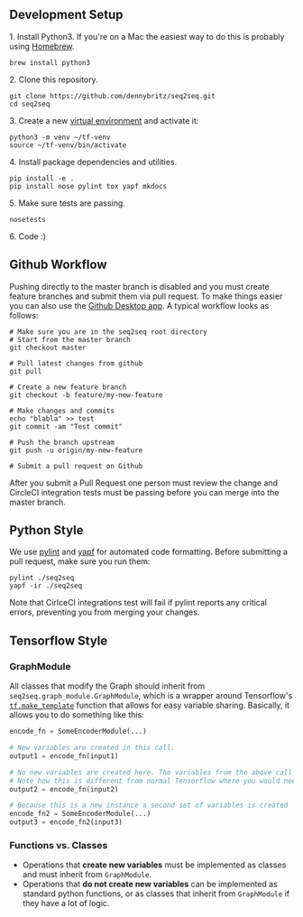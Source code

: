 ## Development Setup

1\. Install Python3. If you're on a Mac the easiest way to do this is probably using [Homebrew](http://brew.sh/).

```
brew install python3
```

2\. Clone this repository.

```
git clone https://github.com/dennybritz/seq2seq.git
cd seq2seq
```

3\. Create a new [virtual environment](https://docs.python.org/3/library/venv.html) and activate it:

```
python3 -m venv ~/tf-venv
source ~/tf-venv/bin/activate
```

4\. Install package dependencies and utilities. 

```
pip install -e .
pip install nose pylint tox yapf mkdocs
```

5\. Make sure tests are passing.

```
nosetests
```

6\. Code :)

## Github Workflow

Pushing directly to the master branch is disabled and you must create feature branches and submit them via pull request. To make things easier you can also use the [Github Desktop app](https://desktop.github.com/). A typical workflow looks as follows:

```
# Make sure you are in the seq2seq root directory
# Start from the master branch
git checkout master

# Pull latest changes from github
git pull

# Create a new feature branch
git checkout -b feature/my-new-feature

# Make changes and commits
echo "blabla" >> test
git commit -am "Test commit"

# Push the branch upstream
git push -u origin/my-new-feature

# Submit a pull request on Github
```

After you submit a Pull Request one person must review the change and
CircleCI integration tests must be passing before you can merge into the
master branch.


## Python Style

We use [pylint](https://www.pylint.org/) and [yapf](https://github.com/google/yapf)
for automated code formatting. Before submitting a pull request, make sure you
run them:

```
pylint ./seq2seq
yapf -ir ./seq2seq
```

Note that CirlceCI integrations test will fail if pylint reports any critical
errors, preventing you from merging your changes.

## Tensorflow Style

### GraphModule

All classes that modify the Graph should inherit from `seq2seq.graph_module.GraphModule`, which is a wrapper around Tensorflow's [`tf.make_template`](https://www.tensorflow.org/versions/r0.12/api_docs/python/state_ops.html#make_template) function that allows for easy variable sharing. Basically, it allows you to do something like this:

```python
encode_fn = SomeEncoderModule(...)

# New variables are created in this call.
output1 = encode_fn(input1)

# No new variables are created here. The variables from the above call are re-used.
# Note how this is different from normal Tensorflow where you would need to use variable scopes.
output2 = encode_fn(input2)

# Because this is a new instance a second set of variables is created
encode_fn2 = SomeEncoderModule(...)
output3 = encode_fn2(input3)
```

### Functions vs. Classes

- Operations that **create new variables** must be implemented as classes and must inherit from `GraphModule`.
- Operations that **do not create new variables** can be implemented as standard python functions, or as classes that inherit from `GraphModule` if they have a lot of logic.
